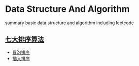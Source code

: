 # Data Structure And Algorithm
summary basic data structure and algorithm including leetcode

## [七大排序算法](https://github.com/cloudy-liu/DataStructureAndAlgorithm/tree/master/%E4%B8%83%E5%A4%A7%E6%8E%92%E5%BA%8F%E7%AE%97%E6%B3%95)

* [冒泡排序](https://github.com/cloudy-liu/DataStructureAndAlgorithm/blob/master/%E4%B8%83%E5%A4%A7%E6%8E%92%E5%BA%8F%E7%AE%97%E6%B3%95/BubbleSort.java)
* [插入排序](https://github.com/cloudy-liu/DataStructureAndAlgorithm/blob/master/%E4%B8%83%E5%A4%A7%E6%8E%92%E5%BA%8F%E7%AE%97%E6%B3%95/SelectSort.java)